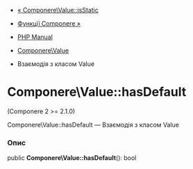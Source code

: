 - [« Componere\Value::isStatic](componere-value.isstatic.md)
- [Функції Componere »](reference.componere.md)

- [PHP Manual](index.md)
- [Componere\Value](class.componere-value.md)
- Взаємодія з класом Value

# Componere\Value::hasDefault

(Componere 2 \>= 2.1.0)

Componere\Value::hasDefault — Взаємодія з класом Value

### Опис

public **Componere\Value::hasDefault**(): bool
